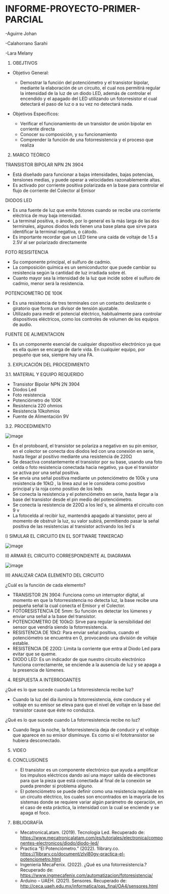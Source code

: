 # INFORME-PROYECTO-PRIMER-PARCIAL

-Aguirre Johan

-Calahorrano Sarahi

-Lara Melany

1. OBEJTIVOS

  * Objetivo General:
    
    - Demostrar la función del potenciómetro y el transistor bipolar, mediante la elaboración de un circuito, el cual nos permitirá regular la intensidad de la luz de un diodo LED, además de controlar el encendido y el apagado del LED utilizando un fotorresistor el cual detectará el paso de luz o a su vez no detectará nada. 
    
  * Objetivos Específicos:

    - Verificar el funcionamiento de un transistor de unión bipolar en corriente directa
    - Conocer su composición, y su funcionamiento
    - Comprender la función de una fotorresistencia y el proceso que realiza
    
2. MARCO TEÓRICO

  TRANSISTOR BIPOLAR NPN 2N 3904 
  
   - Está diseñado para funcionar a bajas intensidades, bajas potencias, tensiones medias, y puede operar a velocidades razonablemente altas. 
   - Es activado por corriente positiva polarizada en la base para controlar el flujo de corriente del Colector al Emisor

  DIODOS LED 
   
  -	Es una fuente de luz que emite fotones cuando se recibe una corriente eléctrica de muy baja intensidad.
  - La terminal positiva, o ánodo, por lo general es la más larga de las dos terminales, algunos diodos leds tienen una base plana que sirve para identificar la terminal negativa, o cátodo.
  - Es importante recordar que un LED tiene una caída de voltaje de 1.5 a 2.5V al ser polarizado directamente

  FOTO RESISITENCIA

   - Su componente principal, el sulfuro de cadmio.
   - La composición química es un semiconductor que puede cambiar su resistencia según la cantidad de luz irradiada sobre él.
   - Cuanto mayor sea la intensidad de la luz que incide sobre el sulfuro de cadmio, menor será la resistencia.

  POTENCIOMETRO DE 100K
  
   - Es una resistencia de tres terminales con un contacto deslizante o giratorio que forma un divisor de tensión ajustable. 
   - Utilizado para medir el potencial eléctrico, habitualmente para controlar dispositivos eléctricos, como los controles de volumen de los equipos de audio.
   
   FUENTE DE ALIMENTACION
  
   - Es un componente esencial de cualquier dispositivo electrónico ya que es ella quien se encarga de darle vida. En cualquier equipo, por pequeño que sea, siempre hay una FA.
   
3.	EXPLICACIÓN DEL PROCEDIMIENTO

   3.1.  MATERIAL Y EQUIPO REQUERIDO
   
   - Transistor Bipolar NPN 2N 3904
   - Diodos Led
   - Foto resistencia 
   - Potenciómetro de 100K
   - Resistencia 220 ohmios
   - Resistencia 10kohmios
   - Fuente de Alimentación 9V
   
   3.2.  PROCEDIMIENTO
   
   ![image](https://user-images.githubusercontent.com/105056762/204443991-12b45d67-4797-4ffb-bfc7-345c0029ec46.png)

   - En el protoboard, el transistor se polariza a negativo en su pin emisor, en el colector se conecta dos diodos led con una conexión en serie, hasta llegar al positivo mediante una resistencia de 220Ω 
   - Se desactiva constantemente el transistor por su base, usando una foto celda o foto resistencia conectada hacia negativo, ya que el transistor se activa por una señal positiva.
   - Se envía una señal positiva mediante un potenciómetro de 100k y una resistencia de 10kΩ , la línea azul se le considera como positivo principal y la roja como positivo de los leds
   - Se conecta la resistencia y el potenciómetro en serie, hasta llegar a la base del transistor desde el pin medio del potenciómetro.
   - Se conecta la resistencia de 220Ω a los led´s, se alimenta el circuito con 9 v
   - La fotocelda al recibir luz, mantendrá apagado al transistor, pero al momento de obstruir la luz, su valor subirá, permitiendo pasar la señal positiva de las resistencias al transistor activando los led´s 

   I) SIMULAR EL CIRCUITO EN EL SOFTWARE TINKERCAD
   
   ![image](https://user-images.githubusercontent.com/105056762/204444184-646afc81-cefb-44c6-8ac5-fd513ba38556.png)
   
   II) ARMAR EL CIRCUITO CORRESPONDIENTE AL DIAGRAMA
   
   ![image](https://user-images.githubusercontent.com/105056762/204444248-d7550389-9b69-4ca2-8655-f1d63f2bc707.png)
   
   III) ANALIZAR CADA ELEMENTO DEL CIRCUITO
   
   ¿Cuál es la función de cada elemento?
   
   - TRANSISTOR 2N 3904: Funciona como un interruptor digital, al momento en que la fotorresistencia no detecta luz, la base recibe una pequeña señal la cual conecta el Emisor y el Colector.
   - FOTORESISTENCIA DE 5mm: Su función es detectar los lúmenes y enviar una señal a la base del transistor.
   - POTENCIOMETRO DE 100kΩ: Sirve para regular la sensibilidad del sensor que vendría siendo la fotorresistencia.
   - RESISTENCIA DE 10kΩ: Para enviar señal positiva, cuando el potenciómetro se encuentra en 0, provocando una división de voltaje estable. 
   - RESISTENCIA DE 220Ω: Limita la corriente que entra al Diodo Led para evitar que se queme.
   - DIODO LED: Es un indicador de que nuestro circuito electrónico funciona correctamente, se enciende a la ausencia de luz y se apaga a la presencia de lúmenes. 

4.	RESPUESTA A INTERROGANTES

¿Qué es lo que sucede cuando La fotorresistencia recibe luz?

- Cuando la luz del día ilumina la fotorresistencia, éste conduce y el voltaje en su emisor se eleva para que el nivel de voltaje en la base del transistor cause que éste no conduzca.

¿Qué es lo que sucede cuando La fotorresistencia recibe no luz?

- Cuando llega la noche, la fotorresistencia deja de conducir y el voltaje que aparece en su emisor disminuye. Es como si el fototransistor se hubiera desconectado.

5.	VIDEO

 
6.	CONCLUSIONES

    -	El transistor es un componente electrónico que ayuda a amplificar los impulsos eléctricos dando así una mayor salida de electrones para que la pieza que está conectada al final de la conexión se pueda prender si problema alguno.
    - El potenciómetro se puede definir como una resistencia regulable en un circuito eléctrico, los cuales son encontrados en la mayoría de los sistemas donde se requiere variar algún parámetro de operación, en el caso de esta práctica, la intensidad con la cual se enciende y se apaga el foco.

 7.	BIBLIOGRAFÍA
    -	MecatronicaLatam. (2019). Tecnologia Led. Recuperado de: https://www.mecatronicalatam.com/es/tutoriales/electronica/componentes-electronicos/diodo/diodo-led/
    - Practica “El Potenciómetro.” (2022). 1library.co. https://1library.co/document/zlvl80gy-practica-el-potenciometro.html 
    - Ingenieria MecaFenix. (2022). ¿Qué es una fotorresistencia.?  Recuperado de: https://www.ingmecafenix.com/automatizacion/fotoresistencia/ 
    - Arduino – UAEH. (2021). Sensores. Recuperado de: http://ceca.uaeh.edu.mx/informatica/oas_final/OA4/sensores.html
